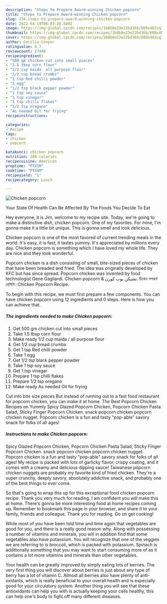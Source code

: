 ```yaml
---
description: "Steps to Prepare Award-winning Chicken popcorn"
title: "Steps to Prepare Award-winning Chicken popcorn"
slug: 254-steps-to-prepare-award-winning-chicken-popcorn
date: 2022-04-19T06:03:26.500Z
image: https://img-global.cpcdn.com/recipes/1b8b8e23e22bd36b/680x482cq70/chicken-popcorn-recipe-main-photo.jpg
thumbnail: https://img-global.cpcdn.com/recipes/1b8b8e23e22bd36b/680x482cq70/chicken-popcorn-recipe-main-photo.jpg
cover: https://img-global.cpcdn.com/recipes/1b8b8e23e22bd36b/680x482cq70/chicken-popcorn-recipe-main-photo.jpg
author: Cecilia Cooper
ratingvalue: 4.7
reviewcount: 27448
recipeingredient:
- "500 gm chicken cut into small pieces"
- "1.5 tbsp corn flour"
- "1/2 cup maida  all purpose flour"
- "1/2 cup bread crumbs"
- "1 tsp Red chilli powder"
- "1 egg"
- "1/2 tsp black pepper powder"
- "1 tsp soy sauce"
- "1 tsp vinegar"
- "1 tsp chilli flakes"
- "1/2 tsp oregano"
- "As needed Oil for frying"
recipeinstructions:

categories:
- Recipe
tags:
- chicken
- popcorn

katakunci: chicken popcorn 
nutrition: 286 calories
recipecuisine: American
preptime: "PT25M"
cooktime: "PT34M"
recipeyield: "1"
recipecategory: Lunch

---
```



![Chicken popcorn](https://img-global.cpcdn.com/recipes/1b8b8e23e22bd36b/680x482cq70/chicken-popcorn-recipe-main-photo.jpg)

Your State Of Health Can Be Affected By The Foods You Decide To Eat

Hey everyone, it is Jim, welcome to my recipe site. Today, we're going to make a distinctive dish, chicken popcorn. One of my favorites. For mine, I'm gonna make it a little bit unique. This is gonna smell and look delicious.

Chicken popcorn is one of the most favored of current trending meals in the world. It's easy, it is fast, it tastes yummy. It's appreciated by millions every day. Chicken popcorn is something which I have loved my whole life. They are nice and they look wonderful.

Popcorn chicken is a dish consisting of small, bite-sized pieces of chicken that have been breaded and fried. The idea was originally developed by KFC but has since spread. Popcorn chicken was invented by food technologist Gene Gagliardi. Chicken popcorn &amp; تشيكن بوب كورن. চিকেন পপকর্ন রেসিপি।Chicken Popcorn Recipe.


To begin with this recipe, we must first prepare a few components. You can have chicken popcorn using 12 ingredients and 0 steps. Here is how you can achieve that.

<!--inarticleads1-->

##### The ingredients needed to make Chicken popcorn:

1. Get 500 gm chicken cut into small pieces
1. Take 1.5 tbsp corn flour
1. Make ready 1/2 cup maida / all purpose flour
1. Get 1/2 cup bread crumbs
1. Get 1 tsp Red chilli powder
1. Take 1 egg
1. Get 1/2 tsp black pepper powder
1. Take 1 tsp soy sauce
1. Get 1 tsp vinegar
1. Prepare 1 tsp chilli flakes
1. Prepare 1/2 tsp oregano
1. Make ready As needed Oil for frying


Cut into bite size pieces But instead of running out to a fast food restaurant for popcorn chicken, you can make it at home. The Best Popcorn Chicken Recipes on Yummly Spicy Glazed Popcorn Chicken, Popcorn Chicken Pasta Salad, Sticky Finger Popcorn Chicken. snack popcorn chicken popcorn chicken nugget. Popcorn chicken is a fun and tasty &#34;pop-able&#34; savory snack for folks of all ages! 

<!--inarticleads2-->

##### Instructions to make Chicken popcorn:



Spicy Glazed Popcorn Chicken, Popcorn Chicken Pasta Salad, Sticky Finger Popcorn Chicken. snack popcorn chicken popcorn chicken nugget. Popcorn chicken is a fun and tasty &#34;pop-able&#34; savory snack for folks of all ages! My recipe is packed with lots of garlicky flavor, crispy coating, and it comes with a creamy and delicious dipping sauce! Taiwanese popcorn chicken nuggets are probably my favorite kind of fried chicken. They&#39;re a super crunchy, deeply savory, absolutely addictive snack, and probably one of the best things to ever come. 

So that's going to wrap this up for this exceptional food chicken popcorn recipe. Thank you very much for reading. I am confident you will make this at home. There's gonna be more interesting food at home recipes coming up. Remember to bookmark this page in your browser, and share it to your family, friends and colleague. Thank you for reading. Go on get cooking!

While most of you have been told time and time again that vegetables are good for you, and there is a really good reason why. Along with possessing a number of vitamins and minerals, you will in addition find that some vegetables also have potassium. You will recognize that one of the veggies we are referring to is broccoli, which is packed with potassium. Spinach is additionally something that you may want to start consuming more of as it contains a lot more vitamins and minerals than other vegetables.

Your health can be greatly improved by simply eating lots of berries. The very first thing you will discover about berries is just about any type of berry has a lot of vitamin C. Almost all berries also have plenty of anti-oxidants, which is really beneficial to your overall health and is especially good for your circulatory system. Another thing you will see that these antioxidants can help you with is actually keeping your cells healthy, this can help one's body to fight off many different diseases.
